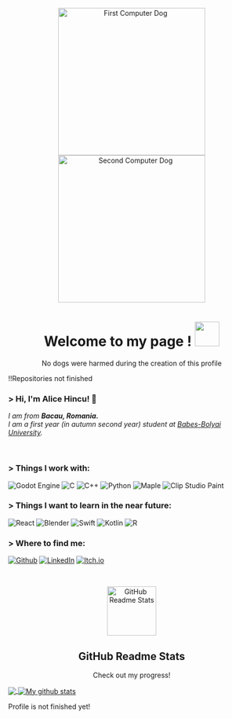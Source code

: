 <!-- Introduction -->
<p align="center">
 <img width="300px" src="https://media.giphy.com/media/SwImQhtiNA7io/giphy.gif" align="center" alt="First Computer Dog" /> <img width="300px" src="https://media.giphy.com/media/3oEdU8KR2ww8zTvv5S/giphy.gif" align="center" alt="Second Computer Dog" /> 
 <h1 align="center">Welcome to my page ! <img src="https://media.giphy.com/media/26Fxy3Iz1ari8oytO/giphy.gif" width="50"></h1>
 <p align="center">No dogs were harmed during the creation of this profile
</p>
 
<!-- About me -->
!!Repositories not finished
</br><h3> > Hi, I'm Alice Hincu! 💬 </h3>
<p><em>
  I am from <b>Bacau, Romania.</b> </br>
  I am a first year (in autumn second year) student at <a href="http://http://www.cs.ubbcluj.ro/en/">Babes-Bolyai University</a>. 
</br>
</em></p></br>

<h3> > Things I work with: </h3>
<p>
  <img alt="Godot Engine" src="https://img.shields.io/badge/GODOT-%23FFFFFF.svg?style=for-the-badge&logo=godot-engine"/>
  <img alt="C" src="https://img.shields.io/badge/c-%2300599C.svg?style=for-the-badge&logo=c&logoColor=white"/>
  <img alt="C++" src="https://img.shields.io/badge/c++-%2300599C.svg?style=for-the-badge&logo=c%2B%2B&logoColor=white"/>
  <img alt="Python" src="https://img.shields.io/badge/python-%2314354C.svg?style=for-the-badge&logo=python&logoColor=white"/>
  <img alt="Maple" src="https://img.shields.io/badge/Maple-00457C?style=for-the-badge&logo=leaf&logoColor=white" />
  <img alt="Clip Studio Paint" src="https://img.shields.io/badge/Clip Studio Paint-%23161616.svg?style=for-the-badge&logo=&logoColor=white"/>
</p>

<h3> > Things I want to learn in the near future: </h3>
<p> 
  <img alt="React" src="https://img.shields.io/badge/react-%2320232a.svg?style=for-the-badge&logo=react&logoColor=%2361DAFB"/>
  <img alt="Blender" src="https://img.shields.io/badge/blender-%23F5792A.svg?style=for-the-badge&logo=blender&logoColor=white"/>
  <img alt="Swift" src="https://img.shields.io/badge/swift-%23FA7343.svg?style=for-the-badge&logo=swift&logoColor=white"/>
  <img alt="Kotlin" src="https://img.shields.io/badge/kotlin-%230095D5.svg?style=for-the-badge&logo=kotlin&logoColor=white"/>
  <img alt="R" src="https://img.shields.io/badge/r-%23276DC3.svg?style=for-the-badge&logo=r&logoColor=white"/>
 
</p>

<h3> > Where to find me: </h3>
<p>
  <a href="https://github.com/913AliceHincu" target="_blank"><img alt="Github" src="https://img.shields.io/badge/GitHub-%2312100E.svg?&style=for-the-badge&logo=Github&logoColor=white" /></a> 
  <a href="https://www.linkedin.com/in/alice-hincu-4a5512192/" target="_blank"><img alt="LinkedIn" src="https://img.shields.io/badge/linkedin-%230077B5.svg?&style=for-the-badge&logo=linkedin&logoColor=white" /></a> 
  <a href="https://nvph-studio.itch.io/" target="_blank"><img alt="Itch.io" src="https://img.shields.io/badge/Itch-%23FF0B34.svg?style=for-the-badge&logo=Itch.io&logoColor=white"/></a>
</p>

<!-- GitHub Readme Stats-->
</br><p align="center">
 <img width="100px" src="https://res.cloudinary.com/anuraghazra/image/upload/v1594908242/logo_ccswme.svg" align="center" alt="GitHub Readme Stats" />
 <h2 align="center">GitHub Readme Stats</h2>
 <p align="center">Check out my progress!</p>
<a href="https://github.com/anuraghazra/github-readme-stats">
  <!-- Change the `github-readme-stats.anuraghazra1.vercel.app` to `github-readme-stats.vercel.app`  -->
  <img align="center" src="https://github-readme-stats.anuraghazra1.vercel.app/api/top-langs/?username=913AliceHincu&langs_count=8" />
</a><a href="https://github.com/anuraghazra/github-readme-stats">
  <img align="center" src="https://github-readme-stats.anuraghazra1.vercel.app/api?username=913AliceHincu&count_private=true&show_icons=true&line_height=27" alt="My github stats" />
</a>  
</p>

Profile is not finished yet!

<!--
**913AliceHincu/913AliceHincu** is a ✨ _special_ ✨ repository because its `README.md` (this file) appears on your GitHub profile.

Here are some ideas to get you started:

- 🔭 I’m currently working on ...
- 🌱 I’m currently learning ...
- 👯 I’m looking to collaborate on ...
- 🤔 I’m looking for help with ...
- 💬 Ask me about ...
- 📫 How to reach me: ...
- 😄 Pronouns: ...
- ⚡ Fun fact: ....
-->
